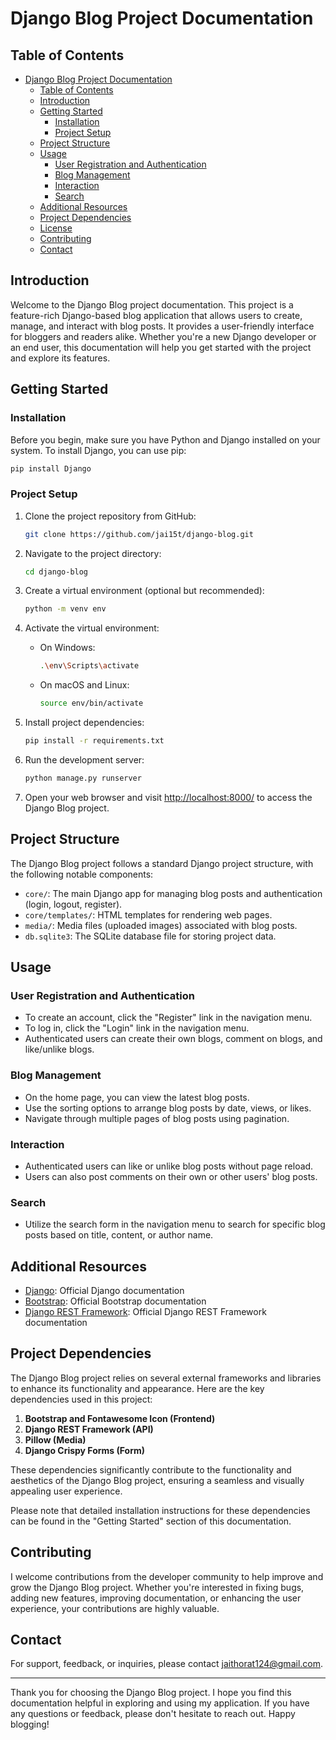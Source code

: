 # Django Blog Project Documentation


## Table of Contents

- [Django Blog Project Documentation](#django-blog-project-documentation)
  - [Table of Contents](#table-of-contents)
  - [Introduction](#introduction)
  - [Getting Started](#getting-started)
    - [Installation](#installation)
    - [Project Setup](#project-setup)
  - [Project Structure](#project-structure)
  - [Usage](#usage)
    - [User Registration and Authentication](#user-registration-and-authentication)
    - [Blog Management](#blog-management)
    - [Interaction](#interaction)
    - [Search](#search)
  - [Additional Resources](#additional-resources)
  - [Project Dependencies](#project-dependencies)
  - [License](#license)
  - [Contributing](#contributing)
  - [Contact](#contact)

## Introduction

Welcome to the Django Blog project documentation. This project is a feature-rich Django-based blog application that allows users to create, manage, and interact with blog posts. It provides a user-friendly interface for bloggers and readers alike. Whether you're a new Django developer or an end user, this documentation will help you get started with the project and explore its features.

## Getting Started

### Installation

Before you begin, make sure you have Python and Django installed on your system. To install Django, you can use pip:

```bash
pip install Django
```

### Project Setup

1. Clone the project repository from GitHub:

   ```bash
   git clone https://github.com/jai15t/django-blog.git
   ```

2. Navigate to the project directory:

   ```bash
   cd django-blog
   ```

3. Create a virtual environment (optional but recommended):

   ```bash
   python -m venv env
   ```

4. Activate the virtual environment:

   - On Windows:

     ```bash
     .\env\Scripts\activate
     ```

   - On macOS and Linux:

     ```bash
     source env/bin/activate
     ```

5. Install project dependencies:

   ```bash
   pip install -r requirements.txt
   ```

6. Run the development server:

   ```bash
   python manage.py runserver
   ```

7. Open your web browser and visit [http://localhost:8000/](http://localhost:8000/) to access the Django Blog project.

## Project Structure

The Django Blog project follows a standard Django project structure, with the following notable components:

- `core/`: The main Django app for managing blog posts and authentication (login, logout, register).
- `core/templates/`: HTML templates for rendering web pages.
- `media/`: Media files (uploaded images) associated with blog posts.
- `db.sqlite3`: The SQLite database file for storing project data.

## Usage

### User Registration and Authentication

- To create an account, click the "Register" link in the navigation menu.
- To log in, click the "Login" link in the navigation menu.
- Authenticated users can create their own blogs, comment on blogs, and like/unlike blogs.

### Blog Management

- On the home page, you can view the latest blog posts.
- Use the sorting options to arrange blog posts by date, views, or likes.
- Navigate through multiple pages of blog posts using pagination.

### Interaction

- Authenticated users can like or unlike blog posts without page reload.
- Users can also post comments on their own or other users' blog posts.

### Search

- Utilize the search form in the navigation menu to search for specific blog posts based on title, content, or author name.

## Additional Resources

- [Django](https://docs.djangoproject.com/en/4.2/): Official Django documentation
- [Bootstrap](https://getbootstrap.com/docs/5.2/getting-started/introduction/): Official Bootstrap documentation
- [Django REST Framework](https://www.django-rest-framework.org/): Official Django REST Framework documentation

## Project Dependencies

The Django Blog project relies on several external frameworks and libraries to enhance its functionality and appearance. Here are the key dependencies used in this project:

1. **Bootstrap and Fontawesome Icon (Frontend)**
2. **Django REST Framework (API)**
3. **Pillow (Media)**
4. **Django Crispy Forms (Form)**

These dependencies significantly contribute to the functionality and aesthetics of the Django Blog project, ensuring a seamless and visually appealing user experience.

Please note that detailed installation instructions for these dependencies can be found in the "Getting Started" section of this documentation.

## Contributing

I welcome contributions from the developer community to help improve and grow the Django Blog project. Whether you're interested in fixing bugs, adding new features, improving documentation, or enhancing the user experience, your contributions are highly valuable.

## Contact

For support, feedback, or inquiries, please contact jaithorat124@gmail.com.

---

Thank you for choosing the Django Blog project. I hope you find this documentation helpful in exploring and using my application. If you have any questions or feedback, please don't hesitate to reach out. Happy blogging!
